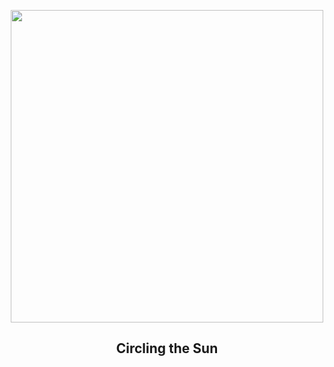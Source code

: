 
<p align="center"><img src="https://apod.nasa.gov/apod/image/2401/22halo_Zboran1115.jpg" width="500" height="500"></p>
<h2 align="center"> Circling the Sun </h2>
